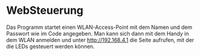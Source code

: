 # WebSteuerung
Das Programm startet einen WLAN-Access-Point mit dem Namen und dem Passwort wie im Code angegeben. Man kann sich dann mit dem Handy in dem WLAN anmelden und unter http://192.168.4.1 die Seite aufrufen, mit der die LEDs gesteuert werden können.
